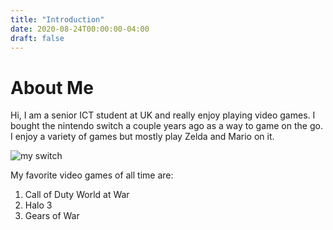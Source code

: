 ```yaml
---
title: "Introduction"
date: 2020-08-24T00:00:00-04:00
draft: false
---
```

About Me
========
Hi, I am a senior ICT student at UK and really enjoy playing video games. I bought the nintendo switch a couple years ago as a way to game on the go. I enjoy a variety of games but mostly play Zelda and Mario on it.

![my switch](https://goofy-einstein-5e9e8a.netlify.app/IntroPhoto.jpg)

My favorite video games of all time are:
1. Call of Duty World at War
2. Halo 3
3. Gears of War
